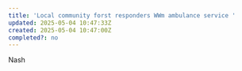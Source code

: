 ```yaml
---
title: 'Local community forst responders WWm ambulance service '
updated: 2025-05-04 10:47:33Z
created: 2025-05-04 10:47:00Z
completed?: no
---
```


Nash 